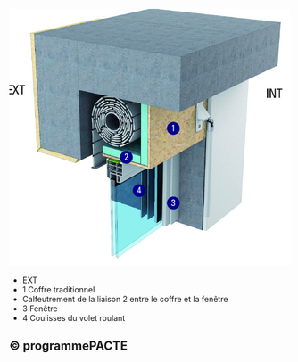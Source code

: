 ![](<images/Coffres de volets roulants - Mise en oeuvre - 6/_page_0_Picture_0.jpeg>)

- EXT
- 1 Coffre traditionnel
- Calfeutrement de la liaison 2 entre le coffre et la fenêtre
- 3 Fenêtre
- 4 Coulisses du volet roulant

## © programmePACTE